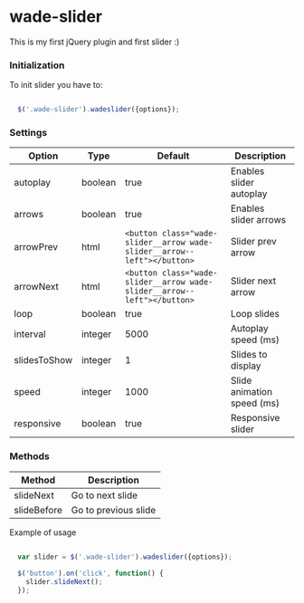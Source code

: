 # wade-slider

This is my first jQuery plugin and first slider :)

### Initialization

To init slider you have to:

```javascript

  $('.wade-slider').wadeslider({options});

```

### Settings

Option | Type | Default | Description
------ | ---- | ------- | -----------
autoplay | boolean | true | Enables slider autoplay
arrows | boolean | true | Enables slider arrows
arrowPrev | html | `<button class="wade-slider__arrow wade-slider__arrow--left"></button>` | Slider prev arrow
arrowNext | html | `<button class="wade-slider__arrow wade-slider__arrow--left"></button>` | Slider next arrow
loop | boolean | true | Loop slides
interval | integer | 5000 | Autoplay speed (ms)
slidesToShow | integer | 1 | Slides to display
speed | integer | 1000 | Slide animation speed (ms)
responsive | boolean | true | Responsive slider

### Methods

Method |  Description
------ | -----------
slideNext | Go to next slide
slideBefore | Go to previous slide

Example of usage

```javascript

  var slider = $('.wade-slider').wadeslider({options});
  
  $('button').on('click', function() {
    slider.slideNext();
  });

```
